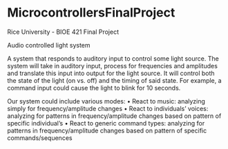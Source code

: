 # MicrocontrollersFinalProject
Rice University - BIOE 421 Final Project 

Audio controlled light system

A system that responds to auditory input to control some light source. The system will take in auditory input, process for frequencies and amplitudes and translate this input into output for the light source. It will control both the state of the light (on vs. off) and the timing of said state. For example, a command input could cause the light to blink for 10 seconds. 

Our system could include various modes:
•	React to music: analyzing simply for frequency/amplitude changes
•	React to individuals’ voices: analyzing for patterns in frequency/amplitude changes based on pattern of specific individual’s
•	React to generic command types: analyzing for patterns in frequency/amplitude changes based on pattern of specific commands/sequences
